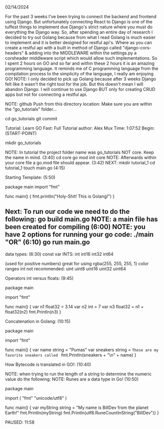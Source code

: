 02/14/2024

For the past 3 weeks I've been trying to connect the backend and frontend using Django. But unfortunately connecting React to Django is one of the tuffest things to implement due Django's strict nature where you must do everything the Django way. So, after spending an entire day of research I decided to try out Golang because from what I read Golang is much easier to implement and it is better designed for restful api's. Where as you can create a restful api with a built in method of Django called "django-cors-headers" & adding into the MIDDLEWARE within the settings.py a corsheader middleware script which would allow such implementations.
So I spent 2 hours on GO and so far and within these 2 hours it is an amazing programming language. It reminds me of C programming language from the compilation process to the simplicity of the language, I really am enjoying GO!
NOTE: I only decided to pick up Golang because after 3 weeks Django felt like it wasn't the right tool for the job. But this doesn't mean I will abandon Django. I will continue to use Django BUT only for creating CRUD apps but not for connecting a restful api.

NOTE: github Push from this directory location:
Make sure you are within the "go_tutorials" folder...

cd go_tutorials
git commit



Tutorial: Learn GO Fast: Full Tutorial
author: Alex Mux
Time: 1:07:52
Begin: (START-POINT)

mkdir go_tutorials

NOTE: In tutorial the project folder name was go_tutorials NOT core. Keep the name in mind. (3:40)
cd core
go mod init core
NOTE: Afterwards within your core file a go.mod file should appear. (3:42)
NEXT:
mkdir tutorial_1
cd tutorial_1
touch main.go (4:15)


Starting Template: (5:50)

package main
import "fmt"

func main()
{
	fmt.println("Holy-Shit! This is Golang!")
}

Next: To run our code we need to do the following:
go build main.go
NOTE: a main file has been created for compiling (6:00)
NOTE: you have 2 options for running your go code:
./main
"OR" (6:10)
go run main.go
---------------------------------------------------------
data types: (6:30)
const
var
INTS:
int
int16
int32
int64

(used for positive numbers) great for using rgba(255, 255, 255, 1) color ranges int not recommended:
uint
uint8
uint16
uint32
uint64



Operators int versus floats: (9:45)

package main

import "fmt"

func main() {
	var n1 float32 = 3.14
	var n2 int = 7
	var n3 float32 = n1 + float32(n2)
	fmt.Println(n3)
}


Concatenation in Golang: (10:15)

package main

import "fmt"

func main() {
	var name string = "Pumas"
	var sneakers string = `These are my
	favorite sneakers called `
	fmt.Println(sneakers + "\n" + name)
}


How Bytecode is translated in GO!: (10:40)

NOTE: when trying to run the length of a string to determine the numeric value do the following:
NOTE: Runes are a data type in Go! (10:50)

package main

import (
	"fmt"
	"unicode/utf8"
)

func main() {
	var myString string = "My name is BillDev from the planet Earth!"
	fmt.Println(myString)
	fmt.Println(utf8.RuneCountInString("BillDev"))
}

PAUSED: 11:58

